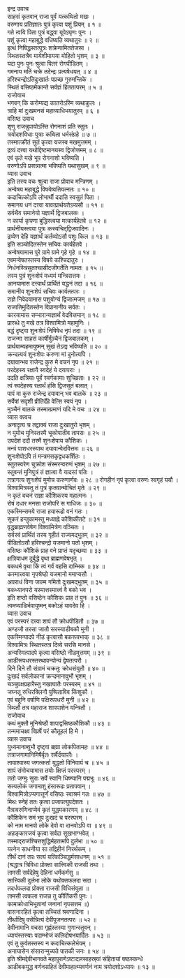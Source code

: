 इन्द्र उवाच  
साहसं कृतवान् राजा पूर्वं यत्कथितो मखः ।  
वरुणाय प्रतिज्ञातः पुत्रं कृत्वा पशुं प्रियम् ॥ १ ॥  
गते त्वयि पिता पुत्रं बद्ध्वा यूपेऽघृणः पुनः ।  
पशुं कृत्वा महाबुद्धे वधिष्यति व्यथातुरः ॥ २ ॥  
इत्थं निषिद्धस्तत्पुत्रः शक्रेणामिततेजसा ।  
स्थितस्तत्रैव मायेशीमायया मोहितो भृशम् ॥ ३ ॥  
यदा पुनः पुनः श्रुत्वा पितरं रोगपीडितम् ।  
गमनाय मतिं चक्रे तदेन्द्रः प्रत्यषेधयत् ॥ ४ ॥  
हरिश्चन्द्रोऽतिदुःखार्तः पप्रच्छ गुरुमन्तिके ।  
स्थितं वसिष्ठमेकान्ते सर्वज्ञं हिततत्परम् ॥ ५ ॥  
राजोवाच  
भगवन् कि करोम्यद्य कातरोऽस्मि व्यथाकुलः ।  
त्राहि मां दुःखमनसं महाव्याधिभयातुरम् ॥ ६ ॥  
वसिष्ठ उवाच  
शृणु राजन्नुपायोऽस्ति रोगनाशं प्रति स्तुतः ।  
त्रयोदशविधाः पुत्राः कथिता धर्मसंग्रहे ॥ ७ ॥  
तस्मात्क्रीतं सुतं कृत्वा यजस्व मखमुत्तमम् ।  
द्रव्यं दत्त्वा यथोद्दिष्टमानयस्व द्विजोत्तमम् ॥ ८ ॥  
एवं कृते मखे भूप रोगनाशो भविष्यति ।  
वरुणोऽपि प्रसन्नात्मा भविष्यति यथासुखम् ॥ ९ ॥  
व्यास उवाच  
इति तस्य वचः श्रुत्वा राजा प्रोवाच मन्त्रिणम् ।  
अन्वेषय महाबुद्धे विषयेष्वतियत्‍नतः ॥ १० ॥  
कदाचित्कोऽपि लोभार्थी ददाति स्वसुतं पिता ।  
समानय धनं दत्त्वा यावत्प्रार्थयतेऽप्यसौ ॥ ११ ॥  
सर्वथैव समानेयो यज्ञार्थे द्विजबालकः ।  
न कार्या कृपणा बुद्धिस्त्वया मत्कार्यहेतवे ॥ १२ ॥  
प्रार्थनीयस्त्वया पुत्रः कस्यचिद्‌द्विजवादिनः ।  
द्रव्येण देहि यज्ञार्थं कर्तव्योऽसौ पशुः किल ॥ १३ ॥  
इति सञ्चोदितस्तेन सचिवः कार्यहेतवे ।  
अन्वेषयामास पुरे ग्रामे ग्रामे गृहे गृहे ॥ १४ ॥  
एवमन्वेषतस्तस्य विषये कश्चिदातुरः ।  
निर्धनस्त्रिसुतश्चासीदजीगर्तेति नामतः ॥ १५ ॥  
तस्य पुत्रं शुनःशेपं मध्यमं मन्त्रिसत्तमः ।  
आनयामास दत्त्वार्थं प्रार्थितं यद्धनं तदा ॥ १६ ॥  
समानीय शुनःशेपं सचिवः कार्यतत्परः ।  
राज्ञे निवेदयामास पशुयोग्यं द्विजात्मजम् ॥ १७ ॥  
राजातिमुदितस्तेन विप्रानानीय सर्वतः ।  
कारयामास सम्भारान्यज्ञार्थं वेदवित्तमान् ॥ १८ ॥  
प्रारब्धे तु मखे तत्र विश्वामित्रो महामुनिः ।  
बद्धं दृष्ट्वा शुनःशेपं निषिषेध नृपं तदा ॥ १९ ॥  
राजन्मा साहसं कार्षीर्मुञ्चैनं द्विजबालकम् ।  
प्रार्थयाम्यहमायुष्मन् सुखं तेऽद्य भविष्यति ॥ २० ॥  
क्रन्दत्ययं शुनःशेपः करुणा मां दुनोत्यपि ।  
दयावान्भव राजेन्द्र कुरु मे वचनं नृप ॥ २१ ॥  
परदेहस्य रक्षायै स्वदेहं ये दयापराः ।  
ददति क्षत्रियाः पूर्वं स्वर्गकामाः शुचिव्रताः ॥ २२ ॥  
त्वं स्वदेहस्य रक्षार्थं हंसि द्विजसुतं बलात् ।  
पापं मा कुरु राजेन्द्र दयावान् भव बालके ॥ २३ ॥  
सर्वेषां सदृशी प्रीतिर्देहे वेत्सि स्वयं नृप ।  
मुञ्चैनं बालकं तस्मात्प्रमाणं यदि मे वचः ॥ २४ ॥  
व्यास क्त्वच  
अनादृत्य च तद्वाक्यं राजा दुःखातुरो भृशम् ।  
न मुमोच मुनिस्तस्मै चूकोपातीव तापसः ॥ २५ ॥  
उपदेशं ददौ तस्मै शुनःशेपाय कौशिकः ।  
मन्त्रं पाशधरस्याथ दयावान्वेदवित्तमः ॥ २६ ॥  
शुनःशेपोऽपि तं मन्त्रमसकृद्वधकर्शितः ।  
स्तुतस्वरेण चुक्रोश संस्मरन्वरुणं भृशम् ॥ २७ ॥  
स्तुवन्तं मुनिपुत्रं तं ज्ञात्वा वै यादसां पतिः ।  
तत्रागत्य शुनःशेपं मुमोच करुणार्णवः ॥ २८ ॥
रोगहीनं नृपं कृत्वा वरुणः स्वगृहं ययौ ।  
विश्वामित्रस्तु तं पुत्रं कृतवान्मोचितं मृतेः ॥ २९ ॥  
न कृतं वचनं राज्ञा कौशिकस्य महात्मनः ।  
रोषं दधार मनसा राजोपरि स गाधिजः ॥ ३० ॥  
एकस्मिन्समये राजा हयारूढो वनं गतः ।  
सूकरं हन्तुकामस्तु मध्याह्ने कौशिकीतटे ॥ ३१ ॥  
वृद्धब्राह्मणवेषेण विश्वामित्रेण वञ्चितः ।  
सर्वस्वं प्रार्थितं तस्य गृहीतं राज्यमद्‌‍भुतम् ॥ ३२ ॥  
पीडितोऽसौ हरिश्चन्द्रो यजमानो यतो भृशम् ।  
वसिष्ठः कौशिकं प्राह वने प्राप्तं यदृच्छया ॥ ३३ ॥  
क्षत्रियाधम दुर्बुद्धे वृथा ब्राह्मणवेषभृत् ।  
बकधर्म वृथा किं त्वं गर्वं वहसि दाम्भिक ॥ ३४ ॥  
कस्मात्त्वया नृपश्रेष्ठो यजमानो ममाप्यसौ ।  
अपराधं विना जाल्म गमितो दुःखमद्‌भुतम् ॥ ३५ ॥  
बकध्यानपरो यस्मात्तस्मात्त्वं वै बको भव ।  
इति शप्तो वसिष्ठेन कौशिकः प्राह तं पुनः ॥ ३६ ॥  
त्वमप्याडिर्भवायुष्मन् बकोऽहं यावदेव हि ।  
व्यास उवाच  
एवं परस्परं दत्त्वा शापं तौ क्रोधपीडितौ ॥ ३७ ॥  
अण्डजौ तरसा जातौ सरस्याडीबकौ मुनी ।  
एकस्मिन्पादपे नीडं कृत्वासौ बकरूपभाक् ॥ ३८ ॥  
विश्वामित्रः स्थितस्तत्र दिव्ये सरसि मानसे ।  
अन्यस्मित्पादपे कृत्वा वसिष्ठो नीडमुत्तमम् ॥ ३९ ॥  
आडीरूपधरस्तस्थावन्योन्यं द्वेषतत्परौ ।  
दिने दिने तौ संग्रामं चक्रतुः क्रोधसंयुतौ ॥ ४० ॥  
दुःखदं सर्वलोकानां क्रन्दमानावुभौ भृशम् ।  
चञ्चुपक्षप्रहारैस्तु नखाघातैः परस्परम् ॥ ४१ ॥  
जघ्नतू रुधिरक्लिनौ पुष्पिताविव किंशुकौ ।  
एवं बहूनि वर्षाणि पक्षिरूपधरौ मुनी ॥ ४२ ॥  
स्थितौ तत्र महाराज शापपाशेन यन्त्रितौ ।  
राजोवाच  
कथं मुक्तौ मुनिश्रेष्ठौ शापाद्वसिष्ठकौशिकौ ॥ ४३ ॥  
तन्ममाचक्ष्व विप्रर्षे परं कौतूहलं हि मे ।  
व्यास उवाच  
युध्यमानाब्वुभौ दृष्ट्वा ब्रह्मा लोकपितामहः ॥ ४४ ॥  
तत्राजगामानिमिषैर्वृतः सर्वैर्दयापरैः ।  
तावाश्वास्य जगत्कर्ता युद्धतो विनिवार्य च ॥ ४५ ॥  
शापं संमोचयामास तयोः क्षिप्तं परस्परम् ।  
ततो जग्मुः सुराः सर्वे स्वानि धिष्ण्यानि पद्मभूः ॥ ४६ ॥  
सत्यलोकं जगामाशु हंसारूढः प्रतापवान् ।  
विश्वामित्रोऽप्यगात्तूर्णं वसिष्ठः स्वाश्रमं गतः ॥ ४७ ॥  
मिथः स्नेहं ततः कृत्वा प्रजापत्युपदेशतः ।  
मैत्रावरुणिनाप्येवं कृतं युद्धमकारणम् ॥ ४८ ॥  
कौशिकेन समं भूप दुःखदं च परस्परम् ।  
को नाम मानवो लोके देवो वा दानवोऽपि वा ॥ ४९ ॥  
अहङ्कारजयं कृत्वा सर्वदा सुखभाग्भवेत् ।  
तस्माद्‌राजंश्चित्तशुद्धिर्महतामपि दुर्लभा ॥ ५० ॥  
यत्‍नेन साधनीया सा तद्विहीनं निरर्थकम् ।  
तीर्थं दानं तपः सत्यं यत्किञ्चिद्धर्मसाधनम् ॥ ५१ ॥  
(श्रद्धात्र त्रिविधा प्रोक्ता सात्त्विकी राजसी तथा ।  
तामसी सर्वदेहेषु देहिनां धर्मकर्मसु ॥  
सात्त्विकी दुर्लभा लोके यथोक्तफलदा सदा ।  
तदर्धफलदा प्रोक्ता राजसी विधिसंयुता ॥  
तामसी त्वफला राजन्न तु कीर्तिकरी पुनः ।  
कामक्रोधाभिभूतानां जनानां नृपसत्तम ॥)  
वासनारहितं कृत्वा तच्चित्तं श्रवणादिना ।  
तीर्थादिषु वसेन्नित्यं देवीपूजनतत्परः ॥ ५२ ॥  
देवीनामानि वचसा गृह्णंस्तस्या गुणान्स्तुवन् ।  
ध्यायंस्तस्याः पदाम्भोजं कलिदोषभयार्दितः ॥ ५३ ॥  
एवं तु कुर्वतस्तस्य न कदाचित्कलेर्भयम् ।  
अनायासेन संसारान्मुच्यते पातकी जनः ॥ ५४ ॥  
इति श्रीमद्देवीभागवते महापुराणेऽष्टादलसाहस्र्यां संहितायां षष्ठस्कन्धे  
आडीबकयुद्ध वर्णनसहितं देवीमाहात्म्यवर्णनं नाम त्रयोदशोऽध्यायः ॥ १३ ॥
